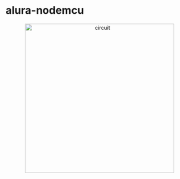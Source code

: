 # alura-nodemcu
<div align="center" >
  <img height="400" src="https://github.com/ThiagoKS-7/alura-nodemcu/assets/83460816/f60dbb7d-9e43-4e7c-bdcc-e85a0570db03" alt="circuit" />
</div>

